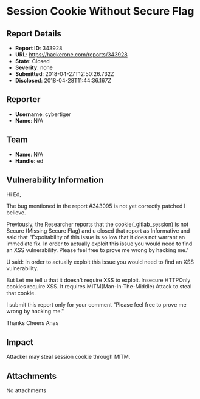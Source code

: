 # Session Cookie Without Secure Flag 

## Report Details
- **Report ID**: 343928
- **URL**: https://hackerone.com/reports/343928
- **State**: Closed
- **Severity**: none
- **Submitted**: 2018-04-27T12:50:26.732Z
- **Disclosed**: 2018-04-28T11:44:36.167Z

## Reporter
- **Username**: cybertiger
- **Name**: N/A

## Team
- **Name**: N/A
- **Handle**: ed

## Vulnerability Information
Hi Ed,

The bug mentioned in the report #343095 is not yet correctly patched I believe.

Previously, the Researcher reports that the cookie(_gitlab_session) is not Secure (Missing Secure Flag) and u closed that report as Informative and said that 
"Expoitability of this issue is so low that it does not warrant an immediate fix. 
In order to actually exploit this issue you would need to find an XSS vulnerability. 
Please feel free to prove me wrong by hacking me."

U said:
In order to actually exploit this issue you would need to find an XSS vulnerability. 

But Let me tell u that it doesn't require XSS to exploit. Insecure HTTPOnly cookies require XSS.
It requires MITM(Man-In-The-Middle) Attack to steal that cookie.

I submit this report only for your comment "Please feel free to prove me wrong by hacking me."

Thanks
Cheers
Anas

## Impact

Attacker may steal session cookie through MITM.

## Attachments
No attachments
